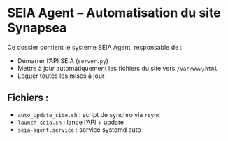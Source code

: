 # SEIA Agent – Automatisation du site Synapsea

Ce dossier contient le système SEIA Agent, responsable de :
- Démarrer l’API SEIA (`server.py`)
- Mettre à jour automatiquement les fichiers du site vers `/var/www/html`
- Loguer toutes les mises à jour

## Fichiers :
- `auto_update_site.sh` : script de synchro via `rsync`
- `launch_seia.sh` : lance l’API + update
- `seia-agent.service` : service systemd auto
